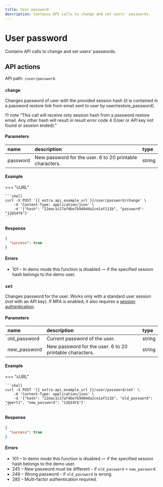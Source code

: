 ```yaml
---
title: User password
description: Contains API calls to change and set users' passwords.
---
```


# User password

Contains API calls to change and set users' passwords.



## API actions

API path: `/user/password`.

### `change`

Changes password of user with the provided session hash (it is contained in a password restore link from email sent to
 user by user/restore_password).

!!! note "This call will receive only session hash from a password restore email. Any other hash will result in result  error code 4 (User or API key not found or session ended)."

#### Parameters

| name     | description                                              | type   |
|:---------|:---------------------------------------------------------|:-------|
| password | New password for the user. 6 to 20 printable characters. | string |

#### Example

=== "cURL"

    ```shell
    curl -X POST '{{ extra.api_example_url }}/user/password/change' \
        -H 'Content-Type: application/json' \
        -d '{"hash": "22eac1c27af4be7b9d04da2ce1af111b", "password": "12@14Y$"}'
    ```

#### Response

```json
{
  "success": true
}
```

#### Errors

* 101 – In demo mode this function is disabled — if the specified session hash belongs to the demo user.


### `set`

Changes password for the user.
Works only with a standard user session (not with an API key).
If MFA is enabled, it also requires a [session authentication](./auth/factor/email.md).

#### Parameters

| name         | description                                              | type   |
|:-------------|:---------------------------------------------------------|:-------|
| old_password | Current password of the user.                            | string |
| new_password | New password for the user. 6 to 20 printable characters. | string |

#### Example

=== "cURL"

    ```shell
    curl -X POST '{{ extra.api_example_url }}/user/password/set' \
        -H 'Content-Type: application/json' \
        -d '{"hash": "22eac1c27af4be7b9d04da2ce1af111b", "old_password": "qwert1", "new_password": "12@14Y$"}'
    ```

#### Response

```json
{
  "success": true
}
```

#### Errors

* 101 – In demo mode this function is disabled — if the specified session hash belongs to the demo user.
* 245 – New password must be different - if `old_password` = `new_password`.
* 248 – Wrong password - if `old_password` is wrong.
* 285 – Multi-factor authentication required.
